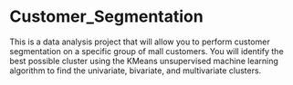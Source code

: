# Customer_Segmentation
This is a data analysis project that will allow you to perform customer segmentation on a specific group of mall customers. You will identify the best possible cluster using the KMeans unsupervised machine learning algorithm to find the univariate, bivariate, and multivariate clusters.  
